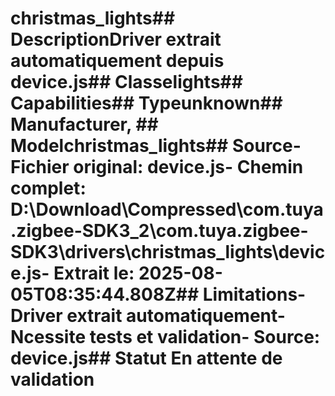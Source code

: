 # christmas_lights##  DescriptionDriver extrait automatiquement depuis device.js##  Classelights##  Capabilities##  Typeunknown##  Manufacturer, ##  Modelchristmas_lights##  Source- **Fichier original**: device.js- **Chemin complet**: D:\Download\Compressed\com.tuya.zigbee-SDK3_2\com.tuya.zigbee-SDK3\drivers\christmas_lights\device.js- **Extrait le**: 2025-08-05T08:35:44.808Z##  Limitations- Driver extrait automatiquement- Ncessite tests et validation- Source: device.js##  Statut En attente de validation